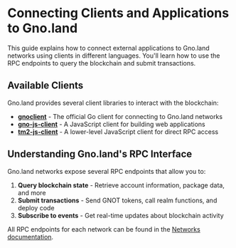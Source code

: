 # Connecting Clients and Applications to Gno.land

This guide explains how to connect external applications to Gno.land networks
using clients in different languages. You'll learn how to use the RPC endpoints
to query the blockchain and submit transactions.

## Available Clients

Gno.land provides several client libraries to interact with the blockchain:

- **[gnoclient](https://gnolang.github.io/gno/github.com/gnolang/gno/gno.land/pkg/gnoclient.html)** - The official Go client for connecting to Gno.land networks
- **[gno-js-client](https://github.com/gnolang/gno-js-client)** - A JavaScript client for building web applications
- **[tm2-js-client](https://github.com/gnolang/tm2-js-client)** - A lower-level JavaScript client for direct RPC access

## Understanding Gno.land's RPC Interface

Gno.land networks expose several RPC endpoints that allow you to:

1. **Query blockchain state** - Retrieve account information, package data, and more
2. **Submit transactions** - Send GNOT tokens, call realm functions, and deploy code
3. **Subscribe to events** - Get real-time updates about blockchain activity

All RPC endpoints for each network can be found in the [Networks documentation](../resources/gnoland-networks.md).

<!-- XXX: move RPC doc from networks.md to this file. -->
<!-- XXX: per-language examples should exist in their READMEs, not in the monorepo's docs/ folder -->

